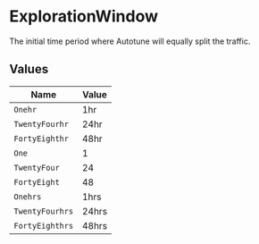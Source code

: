 # ExplorationWindow

The initial time period where Autotune will equally split the traffic.


## Values

| Name            | Value           |
| --------------- | --------------- |
| `Onehr`         | 1hr             |
| `TwentyFourhr`  | 24hr            |
| `FortyEighthr`  | 48hr            |
| `One`           | 1               |
| `TwentyFour`    | 24              |
| `FortyEight`    | 48              |
| `Onehrs`        | 1hrs            |
| `TwentyFourhrs` | 24hrs           |
| `FortyEighthrs` | 48hrs           |